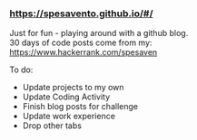 ### https://spesavento.github.io/#/

Just for fun - playing around with a github blog. <br>
30 days of code posts come from my: <br>
https://www.hackerrank.com/spesaven

To do:
- Update projects to my own
- Update Coding Activity
- Finish blog posts for challenge
- Update work experience
- Drop other tabs
